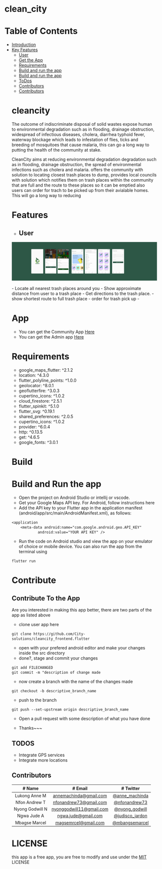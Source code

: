 # clean_city

# Table of Contents
<ul>
    <li>
        <a href="#cleancity">Introduction</a>
    </li>
    <li>
        <a href="#Features">Key Features</a>
        <ul><li><a href="#User">User</a></li>
    </li>
    <li>
        <a href="#App">Get the App</a>
    </li>
    <li>
        <a href="#Requirement">Requirements</a>
    </li>
    <li>
        <a href="#Build">Build and run the app</a>
    </li>
     <li>
        <a href="#Contribute">Build and run the app</a>
    </li>
    <li>
        <a href="#TODOS">ToDos</a>
    </li>
    <li>
        <a href="#Contributors">Contributors</a>
    </li>
     <li>
        <a href="#LICENSE">Contributors</a>
    </li>
</ul>

# cleancity

The outcome of indiscriminate disposal of solid wastes expose human to environmental
degradation such as in flooding, drainage obstruction, widespread of infectious diseases,
cholera, diarrhea typhoid fever, waterway blockage which leads to infestation of flies, ticks and
breeding of mosquitoes that cause malaria, this can go a long way to putting the health of the
community at stake.

CleanCity aims at reducing environmental degradation degradation such as in flooding,
drainage obstruction, the spread of environmental infections such as cholera and malaria. offers
the community with solution to locating closest trash places to dump, provides local councils
with solution which notifies them on trash places within the community that are full and the
route to these places so it can be emptied also users can order for trach to be picked up from their avialable homes. This will go a long way to reducing

# Features

- ## User
<p float="left" >
<img src = "assets/images/design.png">
</p>
- Locate all nearest trash places around you
- Show approximate distance from user to a trash place
- Get directions to the trash place.
- show shortest route to full trash place
- order for trash pick up
- 


# App

- You can get the Community App <a href="#">Here</a>
- You can get the Admin app <a href="#">Here</a>

# Requirements
- google_maps_flutter: ^2.1.2
- location: ^4.3.0
- flutter_polyline_points: ^1.0.0
- geolocator: ^8.0.1
- geoflutterfire: ^3.0.3
- cupertino_icons: ^1.0.2
- cloud_firestore: ^2.5.1
- flutter_spinkit: ^5.1.0
- flutter_svg: ^0.19.1
- shared_preferences: ^2.0.5
- cupertino_icons: ^1.0.2
- provider: ^6.0.4
- http: ^0.13.5
- get: ^4.6.5
- google_fonts: ^3.0.1

# Build
# Build and Run the app

- Open the project on Android Studio or intellij or vscode.
- Get your Google Maps API key. For Android, follow instructions here
- Add the API key to your Flutter app in the application manifest (android/app/src/main/AndroidManifest.xml), as follows:
```
<application
    <meta-data android:name="com.google.android.geo.API_KEY"
            android:value="YOUR API KEY" />

```
- Run the code on Android studio and view the app on your emulator of choice or mobile device. You can also run the app from the terminal using  
```
flutter run 
```

# Contribute
## Contribute To the App
Are you interested in making this app better, there are two parts of the app as listed above
- clone user app here 
``` 
git clone https://github.com/City-solutions/cleancity_frontend.flutter
```


- open with your prefered android editor and make your changes inside the src directory
- done?, stage and commit your changes 
```
git add FILECHANGED
git commit -m "description of change made
```
- now create a branch with the name of the changes made
```
git checkout -b descriptive_branch_name
```
- push to the branch
``` 
git push --set-upstream origin descriptive_branch_name
```
- Open a pull request with some description of what you have done

- Thanks~~~

## TODOS
- Integrate GPS services
- Integrate more locations
## Contributors
| # Name                      |        # Email          |   # Twitter                      |
| :---------------------:   | :---------------------:   | :-------------------------------------:|
| Lukong Anne M             | <annemachinda@gmail.com>  |<a href="https://twitter.com/anne_machinda">@anne_machinda</a>  |
| Nfon Andrew T             | <nfonandrew73@gmail.com>  |<a href = "https://twitter.com/nfonandrew73">@nfonandrew73</a>   |
| Nyong Godwill N           | <nyonggodwill11@gmail.com>|<a href = "https://twitter.com/nyong_godwill">@nyong_godwill</a>  |
| Ngwa Jude A               | <ngwa.jude@gmail.com>     |<a href = "https://twitter.com/judisco_jardon">@judisco_jardon</a> |
 Mbagse Marcel               | <magsemrcel@gmail.com>    |<a href="https://twitter.com/mbangsemarcel">@mbangsemarcel</a> |

# LICENSE
this app is a free app, you are free to modify and use under the <a href="https://opensource.org/licenses/MIT">MIT</a> LICENSE
